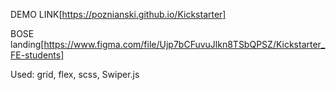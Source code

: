 DEMO LINK[https://poznianski.github.io/Kickstarter]

BOSE landing[https://www.figma.com/file/Ujp7bCFuvuJlkn8TSbQPSZ/Kickstarter_FE-students]

Used: grid, flex, scss, Swiper.js
